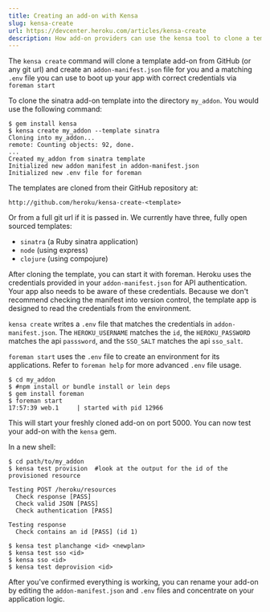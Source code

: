 ```yaml
---
title: Creating an add-on with Kensa
slug: kensa-create
url: https://devcenter.heroku.com/articles/kensa-create
description: How add-on providers can use the kensa tool to clone a template add-on from GitHub.
---
```


The `kensa create` command will clone a template add-on from GitHub (or any git url) and create an `addon-manifest.json` file for you and a matching `.env` file you can use to boot up your app with correct credentials via `foreman start`

To clone the sinatra add-on template into the directory `my_addon`.  You would use the following command:
 
```term
$ gem install kensa
$ kensa create my_addon --template sinatra
Cloning into my_addon...
remote: Counting objects: 92, done.
...
Created my_addon from sinatra template
Initialized new addon manifest in addon-manifest.json
Initialized new .env file for foreman
```

The templates are cloned from their GitHub repository at:

```
http://github.com/heroku/kensa-create-<template>
```

Or from a full git url if it is passed in.
We currently have three, fully open sourced templates:

- `sinatra`  (a Ruby sinatra application)
- `node`     (using express)
- `clojure`  (using compojure)

After cloning the template, you can start it with foreman. Heroku uses the credentials provided in your `addon-manifest.json` for API authentication.  Your app also needs to be aware of these credentials.  Because we don't recommend checking the manifest into version control, the template app is designed to read the credentials from the environment.  

`kensa create` writes a `.env` file that matches the credentials in  `addon-manifest.json`.  The `HEROKU_USERNAME` matches the `id`, the `HEROKU_PASSWORD` matches the api `passsword`, and the `SSO_SALT` matches the api `sso_salt`.

 `foreman start` uses the `.env` file to create an environment for its applications.   Refer to `foreman help` for more advanced `.env` file usage.

```term
$ cd my_addon
$ #npm install or bundle install or lein deps
$ gem install foreman
$ foreman start
17:57:39 web.1     | started with pid 12966
```

This will start your freshly cloned add-on on port 5000.  You can now test your add-on with the `kensa` gem.  

In a new shell:

```term
$ cd path/to/my_addon
$ kensa test provision  #look at the output for the id of the provisioned resource

Testing POST /heroku/resources
  Check response [PASS]
  Check valid JSON [PASS]
  Check authentication [PASS]

Testing response
  Check contains an id [PASS] (id 1)

$ kensa test planchange <id> <newplan>
$ kensa test sso <id>
$ kensa sso <id>
$ kensa test deprovision <id>
```

After you've confirmed everything is working, you can rename your add-on by editing the `addon-manifest.json` and `.env` files and concentrate on your application logic.
 